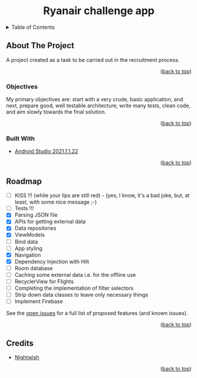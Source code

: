 <h1 align="center">Ryanair challenge app</h1>

<!-- TABLE OF CONTENTS -->
<details>
  <summary>Table of Contents</summary>
  <ol>
    <li><a href="#about-the-project">About The Project</a></li>
    <li><a href="#objectives">Objectives</a></li>
    <li><a href="#built-with">Built With</a></li>
    <li><a href="#roadmap">Roadmap</a></li>
    <li><a href="#credits">Credits</a></li>
  </ol>
</details>

<!-- ABOUT THE PROJECT -->

## About The Project

A project created as a task to be carried out in the recruitment process.

<p align="right">(<a href="#top">back to top</a>)</p>

### Objectives

My primary objectives are: start with a very crude, basic application, and next, prepare good, well
testable architecture, write many tests, clean code, and aim slowly towards the final solution.

<p align="right">(<a href="#top">back to top</a>)</p>

### Built With

* [Android Studio 2021.1.1.22](https://developer.android.com/studio)

<p align="right">(<a href="#top">back to top</a>)</p>

<!-- ROADMAP -->

## Roadmap

- [ ] KISS !!! (while your lips are still red) - (yes, I know, it's a bad joke, but, at least, with some nice message ;-)
- [ ] Tests !!!
- [x] Parsing JSON file
- [x] APIs for getting external data
- [x] Data repositories
- [x] ViewModels
- [ ] Bind data
- [ ] App styling
- [x] Navigation
- [x] Dependency Injection with Hilt
- [ ] Room database
- [ ] Caching some external data i.e. for the offline use
- [ ] RecyclerView for Flights
- [ ] Completing the implementation of filter selectors
- [ ] Strip down data classes to leave only necessary things
- [ ] Implement Firebase

See the [open issues](https://github.com/github_username/repo_name/issues) for a full list of
proposed features (and known issues).

<p align="right">(<a href="#top">back to top</a>)</p>

<!-- ACKNOWLEDGMENTS -->

## Credits

* [Nightwish](https://www.youtube.com/watch?v=5V7PKv493Ic)

<p align="right">(<a href="#top">back to top</a>)</p>